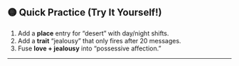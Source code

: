 ## 🟡 Quick Practice (Try It Yourself!)

1. Add a **place** entry for “desert” with day/night shifts.
2. Add a **trait** “jealousy” that only fires after 20 messages.
3. Fuse **love + jealousy** into “possessive affection.”

---

